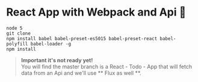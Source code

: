 # React App with Webpack and Api :japanese_goblin:

```
node 5
git clone
npm install babel babel-preset-es5015 babel-preset-react babel-polyfill babel-loader -g
npm install
```

  >**Important it's not ready  yet!**  
You will find the master branch is a React - Todo - App that will fetch data from an Api and we'll use ** Flux as well **.
